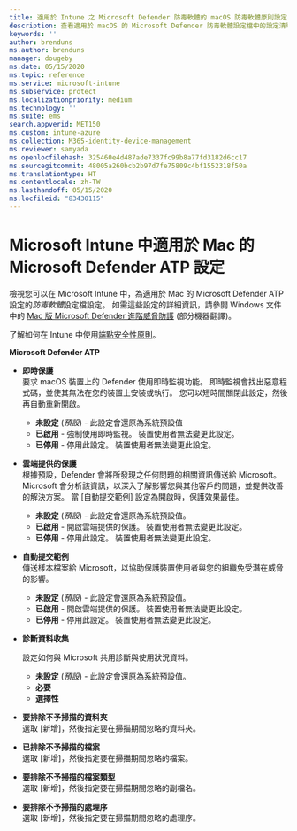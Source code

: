 ```yaml
---
title: 適用於 Intune 之 Microsoft Defender 防毒軟體的 macOS 防毒軟體原則設定 | Microsoft Docs
description: 查看適用於 macOS 的 Microsoft Defender 防毒軟體設定檔中的設定清單。 此設定檔是 Microsoft Intune 中適用於 macOS 之端點安全性防毒軟體原則的一部分。
keywords: ''
author: brenduns
ms.author: brenduns
manager: dougeby
ms.date: 05/15/2020
ms.topic: reference
ms.service: microsoft-intune
ms.subservice: protect
ms.localizationpriority: medium
ms.technology: ''
ms.suite: ems
search.appverid: MET150
ms.custom: intune-azure
ms.collection: M365-identity-device-management
ms.reviewer: samyada
ms.openlocfilehash: 325460e4d487ade7337fc99b8a77fd3182d6cc17
ms.sourcegitcommit: 48005a260bcb2b97d7fe75809c4bf1552318f50a
ms.translationtype: HT
ms.contentlocale: zh-TW
ms.lasthandoff: 05/15/2020
ms.locfileid: "83430115"
---
```

# <a name="settings-for-microsoft-defender-atp-for-mac-in-microsoft-intune"></a>Microsoft Intune 中適用於 Mac 的 Microsoft Defender ATP 設定

檢視您可以在 Microsoft Intune 中，為適用於 Mac 的 Microsoft Defender ATP 設定的*防毒軟體*設定檔設定。 如需這些設定的詳細資訊，請參閱 Windows 文件中的 [Mac 版 Microsoft Defender 進階威脅防護](https://docs.microsoft.com/windows/security/threat-protection/microsoft-defender-atp/microsoft-defender-atp-mac) \(部分機器翻譯\)。

了解如何在 Intune 中使用[端點安全性原則](../protect/endpoint-security-policy.md)。

**Microsoft Defender ATP**

- **即時保護**  
  要求 macOS 裝置上的 Defender 使用即時監視功能。 即時監視會找出惡意程式碼，並使其無法在您的裝置上安裝或執行。 您可以短時間關閉此設定，然後再自動重新開啟。

  - **未設定** (*預設*) - 此設定會還原為系統預設值
  - **已啟用** - 強制使用即時監視。 裝置使用者無法變更此設定。
  - **已停用** - 停用此設定。 裝置使用者無法變更此設定。

- **雲端提供的保護**  
  根據預設，Defender 會將所發現之任何問題的相關資訊傳送給 Microsoft。 Microsoft 會分析該資訊，以深入了解影響您與其他客戶的問題，並提供改善的解決方案。 當 [自動提交範例] 設定為開啟時，保護效果最佳。

  - **未設定** (*預設*) - 此設定會還原為系統預設值。
  - **已啟用** - 開啟雲端提供的保護。 裝置使用者無法變更此設定。
  - **已停用** - 停用此設定。 裝置使用者無法變更此設定。

- **自動提交範例**  
  傳送樣本檔案給 Microsoft，以協助保護裝置使用者與您的組織免受潛在威脅的影響。

  - **未設定** (*預設*) - 此設定會還原為系統預設值。
  - **已啟用** - 開啟雲端提供的保護。  裝置使用者無法變更此設定。
  - **已停用** - 停用此設定。 裝置使用者無法變更此設定。

- **診斷資料收集**

  設定如何與 Microsoft 共用診斷與使用狀況資料。

  - **未設定** (*預設*) - 此設定會還原為系統預設值。
  - **必要**
  - **選擇性**

- **要排除不予掃描的資料夾**  
  選取 [新增]，然後指定要在掃描期間忽略的資料夾。

- **已排除不予掃描的檔案**  
  選取 [新增]，然後指定要在掃描期間忽略的檔案。

- **要排除不予掃描的檔案類型**  
  選取 [新增]，然後指定要在掃描期間忽略的副檔名。

- **要排除不予掃描的處理序**  
  選取 [新增]，然後指定要在掃描期間忽略的處理序。
